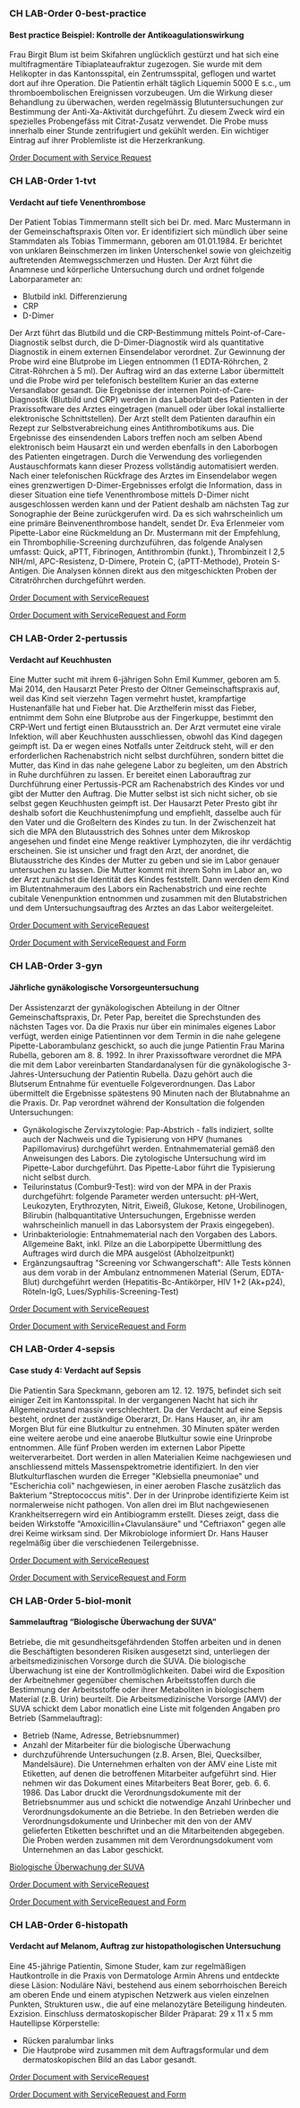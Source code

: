 <!-- markdownlint-disable MD001 MD033 MD041 -->
<!--
╭──────────────── case-studies-german ─────────────────────╮
│  UC-english is original, german and french are dependent  │
╰───────────────────────────────────────────────────────────╯
-->
### CH LAB-Order 0-best-practice

<!-- some explanations for the case studies -->

#### Best practice Beispiel: Kontrolle der Antikoagulationswirkung

Frau Birgit Blum ist beim Skifahren unglücklich gestürzt und hat sich eine multifragmentäre Tibiaplateaufraktur zugezogen. Sie wurde mit dem Helikopter in das Kantonsspital, ein Zentrumsspital, geflogen und wartet dort auf ihre Operation. Die Patientin erhält täglich Liquemin 5000 E s.c., um thromboembolischen Ereignissen vorzubeugen. Um die Wirkung dieser Behandlung zu überwachen, werden regelmässig Blutuntersuchungen zur Bestimmung der Anti-Xa-Aktivität durchgeführt. Zu diesem Zweck wird ein spezielles Probengefäss mit Citrat-Zusatz verwendet. Die Probe muss innerhalb einer Stunde zentrifugiert und gekühlt werden. Ein wichtiger Eintrag auf ihrer Problemliste ist die Herzerkrankung.

[Order Document with Service Request](Bundle-0-best-practice-document-with-sr.html)

### CH LAB-Order 1-tvt

#### Verdacht auf tiefe Venenthrombose

Der Patient Tobias Timmermann stellt sich bei Dr. med. Marc Mustermann in der Gemeinschaftspraxis Olten vor. Er identifiziert sich mündlich über seine Stammdaten als Tobias Timmermann, geboren am 01.01.1984. Er berichtet von unklaren Beinschmerzen im linken Unterschenkel sowie von gleichzeitig auftretenden Atemwegsschmerzen und Husten. Der Arzt führt die Anamnese und körperliche Untersuchung durch und ordnet folgende Laborparameter an:

* Blutbild inkl. Differenzierung
* CRP
* D-Dimer

Der Arzt führt das Blutbild und die CRP-Bestimmung mittels Point-of-Care-Diagnostik selbst durch, die D-Dimer-Diagnostik wird als quantitative Diagnostik in einem externen Einsendelabor verordnet. Zur Gewinnung der Probe wird eine Blutprobe im Liegen entnommen (1 EDTA-Röhrchen, 2 Citrat-Röhrchen à 5 ml). Der Auftrag wird an das externe Labor übermittelt und die Probe wird per telefonisch bestelltem Kurier an das externe Versandlabor gesandt. Die Ergebnisse der internen Point-of-Care-Diagnostik (Blutbild und CRP) werden in das Laborblatt des Patienten in der Praxissoftware des Arztes eingetragen (manuell oder über lokal installierte elektronische Schnittstellen). Der Arzt stellt dem Patienten daraufhin ein Rezept zur Selbstverabreichung eines Antithrombotikums aus. Die Ergebnisse des einsendenden Labors treffen noch am selben Abend elektronisch beim Hausarzt ein und werden ebenfalls in den Laborbogen des Patienten eingetragen. Durch die Verwendung des vorliegenden Austauschformats kann dieser Prozess vollständig automatisiert werden. Nach einer telefonischen Rückfrage des Arztes im Einsendelabor wegen eines grenzwertigen D-Dimer-Ergebnisses erfolgt die Information, dass in dieser Situation eine tiefe Venenthrombose mittels D-Dimer nicht ausgeschlossen werden kann und der Patient deshalb am nächsten Tag zur Sonographie der Beine zurückgerufen wird.
Da es sich wahrscheinlich um eine primäre Beinvenenthrombose handelt, sendet Dr. Eva Erlenmeier vom Pipette-Labor eine Rückmeldung an Dr. Mustermann mit der Empfehlung, ein Thrombophilie-Screening durchzuführen, das folgende Analysen umfasst: Quick, aPTT, Fibrinogen, Antithrombin (funkt.), Thrombinzeit I 2,5 NIH/ml, APC-Resistenz, D-Dimere, Protein C, (aPTT-Methode), Protein S-Antigen. Die Analysen können direkt aus den mitgeschickten Proben der Citratröhrchen durchgeführt werden.

[Order Document with ServiceRequest](Bundle-1-tvt-document-with-sr.html)

[Order Document with ServiceRequest and Form](Bundle-1-tvt-document-with-sr-and-form.html)

### CH LAB-Order 2-pertussis

#### Verdacht auf Keuchhusten

Eine Mutter sucht mit ihrem 6-jährigen Sohn Emil Kummer, geboren am 5. Mai 2014, den Hausarzt Peter Presto der Oltner Gemeinschaftspraxis auf, weil das Kind seit vierzehn Tagen vermehrt hustet, krampfartige Hustenanfälle hat und Fieber hat. Die Arzthelferin misst das Fieber, entnimmt dem Sohn eine Blutprobe aus der Fingerkuppe, bestimmt den CRP-Wert und fertigt einen Blutausstrich an. Der Arzt vermutet eine virale Infektion, will aber Keuchhusten ausschliessen, obwohl das Kind dagegen geimpft ist. Da er wegen eines Notfalls unter Zeitdruck steht, will er den erforderlichen Rachenabstrich nicht selbst durchführen, sondern bittet die Mutter, das Kind in das nahe gelegene Labor zu begleiten, um den Abstrich in Ruhe durchführen zu lassen. Er bereitet einen Laborauftrag zur Durchführung einer Pertussis-PCR am Rachenabstrich des Kindes vor und gibt der Mutter den Auftrag. Die Mutter selbst ist sich nicht sicher, ob sie selbst gegen Keuchhusten geimpft ist.
Der Hausarzt Peter Presto gibt ihr deshalb sofort die Keuchhustenimpfung und empfiehlt, dasselbe auch für den Vater und die Großeltern des Kindes zu tun. In der Zwischenzeit hat sich die MPA den Blutausstrich des Sohnes unter dem Mikroskop angesehen und findet eine Menge reaktiver Lymphozyten, die ihr verdächtig erscheinen. Sie ist unsicher und fragt den Arzt, der anordnet, die Blutausstriche des Kindes der Mutter zu geben und sie im Labor genauer untersuchen zu lassen. Die Mutter kommt mit ihrem Sohn im Labor an, wo der Arzt zunächst die Identität des Kindes feststellt. Dann werden dem Kind im Blutentnahmeraum des Labors ein Rachenabstrich und eine rechte cubitale Venenpunktion entnommen und zusammen mit den Blutabstrichen und dem Untersuchungsauftrag des Arztes an das Labor weitergeleitet.

[Order Document with ServiceRequest](Bundle-2-pertussis-document-with-sr.html)

[Order Document with ServiceRequest and Form](Bundle-2-pertussis-document-with-sr-and-form.html)

### CH LAB-Order 3-gyn

#### Jährliche gynäkologische Vorsorgeuntersuchung

Der Assistenzarzt der gynäkologischen Abteilung in der Oltner Gemeinschaftspraxis, Dr. Peter Pap, bereitet die Sprechstunden des nächsten Tages vor. Da die Praxis nur über ein minimales eigenes Labor verfügt, werden einige Patientinnen vor dem Termin in die nahe gelegene Pipette-Laborambulanz geschickt, so auch die junge Patientin Frau Marina Rubella, geboren am 8. 8. 1992. In ihrer Praxissoftware verordnet die MPA die mit dem Labor vereinbarten Standardanalysen für die gynäkologische 3-Jahres-Untersuchung der Patientin Rubella. Dazu gehört auch die Blutserum Entnahme für eventuelle Folgeverordnungen. Das Labor übermittelt die Ergebnisse spätestens 90 Minuten nach der Blutabnahme an die Praxis. Dr. Pap verordnet während der Konsultation die folgenden Untersuchungen:

* Gynäkologische Zervixzytologie: Pap-Abstrich - falls indiziert, sollte auch der Nachweis und die Typisierung von HPV (humanes Papillomavirus) durchgeführt werden. Entnahmematerial gemäß den Anweisungen des Labors. Die zytologische Untersuchung wird im Pipette-Labor durchgeführt. Das Pipette-Labor führt die Typisierung nicht selbst durch.
* Teilurinstatus (Combur9-Test): wird von der MPA in der Praxis durchgeführt: folgende Parameter werden untersucht: pH-Wert, Leukozyten, Erythrozyten, Nitrit, Eiweiß, Glukose, Ketone, Urobilinogen, Bilirubin (halbquantitative Untersuchungen, Ergebnisse werden wahrscheinlich manuell in das Laborsystem der Praxis eingegeben).
* Urinbakteriologie: Entnahmematerial nach den Vorgaben des Labors. Allgemeine Bakt, inkl. Pilze an die Laborpipette Übermittlung des Auftrages wird durch die MPA ausgelöst (Abholzeitpunkt)
* Ergänzungsauftrag "Screening vor Schwangerschaft": Alle Tests können aus dem vorab in der Ambulanz entnommenen Material (Serum, EDTA-Blut) durchgeführt werden (Hepatitis-Bc-Antikörper, HIV 1+2 (Ak+p24), Röteln-IgG, Lues/Syphilis-Screening-Test)

[Order Document with ServiceRequest](Bundle-3-gyn-document.html)

[Order Document with ServiceRequest and Form](Bundle-3-gyn-document-with-sr-and-form.html)

### CH LAB-Order 4-sepsis

#### Case study 4: Verdacht auf Sepsis

Die Patientin Sara Speckmann, geboren am 12. 12. 1975, befindet sich seit einiger Zeit im Kantonsspital. In der vergangenen Nacht hat sich ihr Allgemeinzustand massiv verschlechtert. Da der Verdacht auf eine Sepsis besteht, ordnet der zuständige Oberarzt, Dr. Hans Hauser, an, ihr am Morgen Blut für eine Blutkultur zu entnehmen. 30 Minuten später werden eine weitere aerobe und eine anaerobe Blutkultur sowie eine Urinprobe entnommen. Alle fünf Proben werden im externen Labor Pipette weiterverarbeitet. Dort werden in allen Materialien Keime nachgewiesen und anschliessend mittels Massenspektrometrie identifiziert. In den vier Blutkulturflaschen wurden die Erreger "Klebsiella pneumoniae" und "Escherichia coli" nachgewiesen, in einer aeroben Flasche zusätzlich das Bakterium "Streptococcus mitis". Der in der Urinprobe identifizierte Keim ist normalerweise nicht pathogen. Von allen drei im Blut nachgewiesenen Krankheitserregern wird ein Antibiogramm erstellt. Dieses zeigt, dass die beiden Wirkstoffe "Amoxicillin+Clavulansäure" und "Ceftriaxon" gegen alle drei Keime wirksam sind. Der Mikrobiologe informiert Dr. Hans Hauser regelmäßig über die verschiedenen Teilergebnisse.

[Order Document with ServiceRequest](Bundle-4-sepsis-document-with-sr.html)

[Order Document with ServiceRequest and Form](Bundle-4-sepsis-document-with-sr-and-form.html)

### CH LAB-Order 5-biol-monit

#### Sammelauftrag “Biologische Überwachung der SUVA”

Betriebe, die mit gesundheitsgefährdenden Stoffen arbeiten und in denen die Beschäftigten besonderen Risiken ausgesetzt sind, unterliegen der arbeitsmedizinischen Vorsorge durch die SUVA. Die biologische Überwachung ist eine der Kontrollmöglichkeiten. Dabei wird die Exposition der Arbeitnehmer gegenüber chemischen Arbeitsstoffen durch die Bestimmung der Arbeitsstoffe oder ihrer Metaboliten in biologischem Material (z.B. Urin) beurteilt. Die Arbeitsmedizinische Vorsorge (AMV) der SUVA schickt dem Labor monatlich eine Liste mit folgenden Angaben pro Betrieb (Sammelauftrag):

* Betrieb (Name, Adresse, Betriebsnummer)
* Anzahl der Mitarbeiter für die biologische Überwachung
* durchzuführende Untersuchungen (z.B. Arsen, Blei, Quecksilber, Mandelsäure). Die Unternehmen erhalten von der AMV eine Liste mit Etiketten, auf denen die betroffenen Mitarbeiter aufgeführt sind. Hier nehmen wir das Dokument eines Mitarbeiters Beat Borer, geb. 6. 6. 1986. Das Labor druckt die Verordnungsdokumente mit der Betriebsnummer aus und schickt die notwendige Anzahl Urinbecher und Verordnungsdokumente an die Betriebe. In den Betrieben werden die Verordnungsdokumente und Urinbecher mit den von der AMV gelieferten Etiketten beschriftet und an die Mitarbeitenden abgegeben. Die Proben werden zusammen mit dem Verordnungsdokument vom Unternehmen an das Labor geschickt.

[Biologische Überwachung der SUVA](https://www.suva.ch/de-CH/material/Factsheets/biologisches-monitoring-und-biologische-arbeitsstofftoleranzwerte)

[Order Document with ServiceRequest](Bundle-5-biol-monit-document-with-sr.html)

[Order Document with ServiceRequest and Form](Bundle-5-biol-monit-document-with-sr-and-form.html)

### CH LAB-Order 6-histopath

#### Verdacht auf Melanom, Auftrag zur histopathologischen Untersuchung

Eine 45-jährige Patientin, Simone Studer, kam zur regelmäßigen Hautkontrolle in die Praxis von Dermatologe Armin Ahrens und entdeckte diese Läsion: Noduläre Nävi, bestehend aus einem seborrhoischen Bereich am oberen Ende und einem atypischen Netzwerk aus vielen einzelnen Punkten, Strukturen usw., die auf eine melanozytäre Beteiligung hindeuten. Exzision. Einschluss dermatoskopischer Bilder Präparat: 29 x 11 x 5 mm Hautellipse Körperstelle:

* Rücken paralumbar links
* Die Hautprobe wird zusammen mit dem Auftragsformular und dem dermatoskopischen Bild an das Labor gesandt.

[Order Document with ServiceRequest](Bundle-6-histopath-document-with-sr.html)

[Order Document with ServiceRequest and Form](Bundle-6-histopath-document-with-sr-and-form.html)
